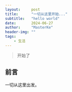 ```yaml
---
layout:     post
title:      "一切从这里开始..."
subtitle:   "hello world"
date:       2024-06-27
author:     "MasterKe"
header-img: ""
tags:
    - 生活
---
```


> 开始了


## 前言

一切从这里出发。
